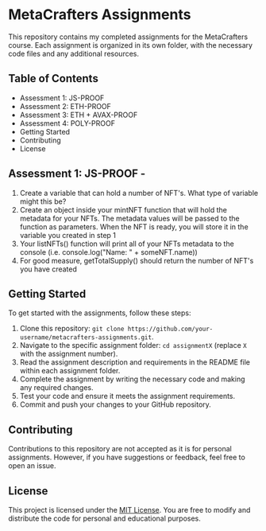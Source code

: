 # MetaCrafters Assignments

This repository contains my completed assignments for the MetaCrafters course. Each assignment is organized in its own folder, with the necessary code files and any additional resources.

## Table of Contents

- Assessment 1: JS-PROOF
- Assessment 2: ETH-PROOF
- Assessment 3: ETH + AVAX-PROOF
- Assessment 4: POLY-PROOF
- Getting Started 
- Contributing 
- License

## Assessment 1: JS-PROOF -
1. Create a variable that can hold a number of NFT's. What type of variable might this be?
2. Create an object inside your mintNFT function that will hold the metadata for your NFTs. 
   The metadata values will be passed to the function as parameters. When the NFT is ready, 
   you will store it in the variable you created in step 1
3. Your listNFTs() function will print all of your NFTs metadata to the console (i.e. console.log("Name: " + someNFT.name))
4. For good measure, getTotalSupply() should return the number of NFT's you have created

## Getting Started

To get started with the assignments, follow these steps:

1. Clone this repository: `git clone https://github.com/your-username/metacrafters-assignments.git`.
2. Navigate to the specific assignment folder: `cd assignmentX` (replace `X` with the assignment number).
3. Read the assignment description and requirements in the README file within each assignment folder.
4. Complete the assignment by writing the necessary code and making any required changes.
5. Test your code and ensure it meets the assignment requirements.
6. Commit and push your changes to your GitHub repository.

## Contributing

Contributions to this repository are not accepted as it is for personal assignments. However, if you have suggestions or feedback, feel free to open an issue.

## License

This project is licensed under the [MIT License](LICENSE). You are free to modify and distribute the code for personal and educational purposes.

